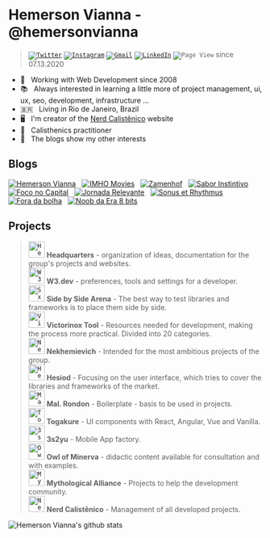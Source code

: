 # Hemerson Vianna - @hemersonvianna

 > <code>[![Twitter](https://img.shields.io/badge/-Twitter-lightskyblue?logo=Twitter&logoColor=white)](https://twitter.com/hemersonvianna)</code>&nbsp;<code>[![Instagram](https://img.shields.io/badge/-Instagram-steelblue?logo=Instagram&logoColor=white)](https://instagram.com/hemerson.vianna)</code>&nbsp;<code>[![Gmail](https://img.shields.io/badge/-Gmail-c14438?logo=Gmail&logoColor=white)](mailto:hemerson.lourenco@gmail.com)</code>&nbsp;<code>[![LinkedIn](https://img.shields.io/badge/-Linkedin-blue?logo=Linkedin&logoColor=white)](https://www.linkedin.com/in/hemersonvianna)</code>&nbsp;<code>![Page View](https://visitor-badge.glitch.me/badge?page_id=hemersonvianna.visitor-badge)</code> since 07.13.2020

- 🧭 &nbsp; Working with Web Development since 2008
- 📚 &nbsp; Always interested in learning a little more of project management, ui, ux, seo, development, infrastructure ...
- 🇧🇷 &nbsp; Living in Rio de Janeiro, Brazil
- 🖥 &nbsp; I'm creator of the [Nerd Calistênico](https://nerdcalistenico.com.br) website
- 🏃 &nbsp; Calisthenics practitioner
- 🚦 &nbsp; The blogs show my other interests

## Blogs

[![Hemerson Vianna](https://img.shields.io/badge/Hemerson%20Vianna-💻-purple?logoColor=white)](https://nerdcalistenico.com.br/hemersonvianna/) &nbsp; [![IMHO Movies](https://img.shields.io/badge/IMHO%20Movies-🎥-brown?logoColor=white)](https://nerdcalistenico.com.br/imhomovies/) &nbsp; [![Zamenhof](https://img.shields.io/badge/Zamenhof-📚-darkblue?logoColor=white)](https://nerdcalistenico.com.br/zamenhof/) &nbsp; [![Sabor Instintivo](https://img.shields.io/badge/Sabor%20Instintivo-🍲-yellow?logoColor=white)](https://nerdcalistenico.com.br/saborinstintivo/) &nbsp; [![Foco no Capital](https://img.shields.io/badge/Foco%20no%20Capital-📊-darkgreen?logoColor=white)](https://nerdcalistenico.com.br/foconocapital/) &nbsp; [![Jornada Relevante](https://img.shields.io/badge/Jornada%20Relevante-✈-darkgoldenrod?logoColor=white)](https://nerdcalistenico.com.br/jornadarelevante/) &nbsp; [![Sonus et Rhythmus](https://img.shields.io/badge/Sonus%20et%20Rhythmus-🎶-deeppink?logoColor=white)](https://nerdcalistenico.com.br/sonusetrhythmus/) &nbsp; [![Fora da bolha](https://img.shields.io/badge/Fora%20da%20bolha-🌎-grey?logoColor=white)](https://nerdcalistenico.com.br/foradabolha/) &nbsp; [![Noob da Era 8 bits](https://img.shields.io/badge/Noob%20da%20Era%208%20bits-🎮-lightseagreen?logoColor=white)](https://nerdcalistenico.com.br/noobdaera8bits/)

## Projects

> <code><a href="https://github.com/hdquarters"><img width="32" height="32" src="https://avatars2.githubusercontent.com/u/13304511" alt="Headquarters" /></a></code></code> **Headquarters** - organization of ideas, documentation for the group's projects and websites.<br>
> <code><a href="https://github.com/w3dotdev"><img width="32" height="32" src="https://avatars0.githubusercontent.com/u/16153633" alt="W3 .dev" /></a></code> **W3.dev** - preferences, tools and settings for a developer.<br>
> <code><a href="https://github.com/sxsarena"><img width="32" height="32" src="https://avatars1.githubusercontent.com/u/20724046" alt="SxS Arena" /></a></code> **Side by Side Arena** - The best way to test libraries and frameworks is to place them side by side.<br>
> <code><a href="https://github.com/vxtool"><img width="32" height="32" src="https://avatars0.githubusercontent.com/u/26970146" alt="Victorinox" /></a></code> **Victorinox Tool**  - Resources needed for development, making the process more practical. Divided into 20 categories.<br>
> <code><a href="https://github.com/nvich"><img width="32" height="32" src="https://avatars2.githubusercontent.com/u/27102369" alt="Nekhemievich" /></a></code> **Nekhemievich** - Intended for the most ambitious projects of the group.<br>
> <code><a href="https://github.com/hesiod3c"><img width="32" height="32" src="https://avatars3.githubusercontent.com/u/30731635" alt="Hesiod and " /></a></code> **Hesiod** - Focusing on the user interface, which tries to cover the libraries and frameworks of the market.<br>
> <code><a href="https://github.com/malrondon"><img width="32" height="32" src="https://avatars2.githubusercontent.com/u/49529560" alt="Mal. Rondon" /></a></code> **Mal. Rondon** - Boilerplate - basis to be used in projects.<br>
> <code><a href="https://github.com/tgkr"><img width="32" height="32" src="https://avatars2.githubusercontent.com/u/55669171" alt="Togakure" /></a></code> **Togakure** - UI components with React, Angular, Vue and Vanilla.<br>
> <code><a href="https://github.com/3s2yu"><img width="32" height="32" src="https://avatars2.githubusercontent.com/u/55886185" alt="3s2yu" /></a></code> **3s2yu** - Mobile App factory.<br>
> <code><a href="https://github.com/o2minerva"><img width="32" height="32" src="https://avatars1.githubusercontent.com/u/61127091" alt="Owl of Minerva" /></a></code> **Owl of Minerva** - didactic content available for consultation and with examples.<br>
> <code><a href="https://github.com/allmyths"><img width="32" height="32" src="https://avatars2.githubusercontent.com/u/67839590" alt="Mythological Alliance" /></a></code> **Mythological Alliance** - Projects to help the development community.<br>
> <code><a href="https://github.com/nerdcalistenico"><img width="32" height="32" src="https://avatars3.githubusercontent.com/u/68088436" alt="Nerd Calistênico" /></a></code> **Nerd Calistênico** - Management of all developed projects.<br>

![Hemerson Vianna's github stats](https://github-readme-stats.vercel.app/api?username=hemersonvianna&hide=[%22stars%22]&hide_border=true&hide_rank=true)
